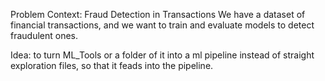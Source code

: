 Problem Context: Fraud Detection in Transactions
We have a dataset of financial transactions, and we want to train and evaluate models to detect fraudulent ones.

Idea: to turn ML_Tools or a folder of it into  a ml pipeline instead of straight exploration files, so that it feads into the pipeline.
